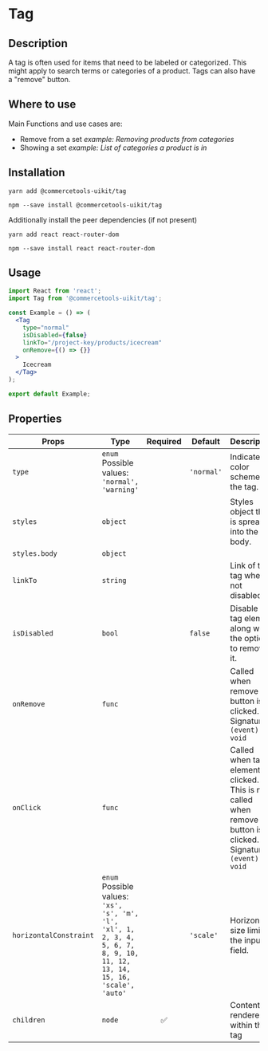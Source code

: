 <!-- THIS IS AN AUTOGENERATED FILE. DO NOT EDIT THIS FILE DIRECTLY. -->
<!-- This file is created by the `yarn generate-readme` script. -->

# Tag

## Description

A tag is often used for items that need to be labeled or categorized. This might apply to search terms or categories of a product. Tags can also have a "remove" button.

## Where to use

Main Functions and use cases are:

- Remove from a set _example: Removing products from categories_
- Showing a set _example: List of categories a product is in_

## Installation

```
yarn add @commercetools-uikit/tag
```

```
npm --save install @commercetools-uikit/tag
```

Additionally install the peer dependencies (if not present)

```
yarn add react react-router-dom
```

```
npm --save install react react-router-dom
```

## Usage

```jsx
import React from 'react';
import Tag from '@commercetools-uikit/tag';

const Example = () => (
  <Tag
    type="normal"
    isDisabled={false}
    linkTo="/project-key/products/icecream"
    onRemove={() => {}}
  >
    Icecream
  </Tag>
);

export default Example;
```

## Properties

| Props                  | Type                                                                                                                              | Required | Default    | Description                                                                                                                       |
| ---------------------- | --------------------------------------------------------------------------------------------------------------------------------- | :------: | ---------- | --------------------------------------------------------------------------------------------------------------------------------- |
| `type`                 | `enum`<br>Possible values:<br>`'normal', 'warning'`                                                                               |          | `'normal'` | Indicates color scheme of the tag.                                                                                                |
| `styles`               | `object`                                                                                                                          |          |            | Styles object that is spread into the tag body.                                                                                   |
| `styles.body`          | `object`                                                                                                                          |          |            |                                                                                                                                   |
| `linkTo`               | `string`                                                                                                                          |          |            | Link of the tag when not disabled                                                                                                 |
| `isDisabled`           | `bool`                                                                                                                            |          | `false`    | Disable the tag element along with the option to remove it.                                                                       |
| `onRemove`             | `func`                                                                                                                            |          |            | Called when remove button is clicked.&#xA;<br />&#xA;Signature: `(event) => void`                                                 |
| `onClick`              | `func`                                                                                                                            |          |            | Called when tag element is clicked. This is not called when remove button is clicked.&#xA;<br />&#xA;Signature: `(event) => void` |
| `horizontalConstraint` | `enum`<br>Possible values:<br>`'xs', 's', 'm', 'l', 'xl', 1, 2, 3, 4, 5, 6, 7, 8, 9, 10, 11, 12, 13, 14, 15, 16, 'scale', 'auto'` |          | `'scale'`  | Horizontal size limit of the input field.                                                                                         |
| `children`             | `node`                                                                                                                            |    ✅    |            | Content rendered within the tag                                                                                                   |
